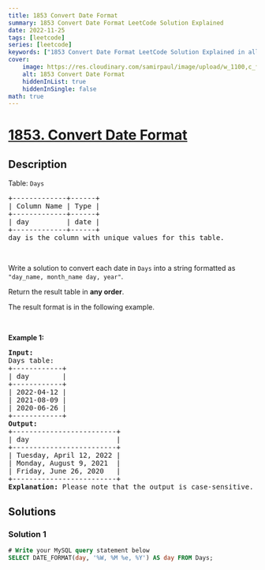 ```yaml
---
title: 1853 Convert Date Format
summary: 1853 Convert Date Format LeetCode Solution Explained
date: 2022-11-25
tags: [leetcode]
series: [leetcode]
keywords: ["1853 Convert Date Format LeetCode Solution Explained in all languages", "1853 Convert Date Format", "LeetCode", "leetcode solution in Python3 C++ Java Go PHP Ruby Swift TypeScript Rust C# JavaScript C", "GeeksforGeeks", "InterviewBit", "Coding Ninjas", "HackerRank", "HackerEarth", "CodeChef", "TopCoder", "AlgoExpert", "freeCodeCamp", "Codeforces", "GitHub", "AtCoder", "Samir Paul"]
cover:
    image: https://res.cloudinary.com/samirpaul/image/upload/w_1100,c_fit,co_rgb:FFFFFF,l_text:Arial_75_bold:1853 Convert Date Format - Solution Explained/problem-solving.webp
    alt: 1853 Convert Date Format
    hiddenInList: true
    hiddenInSingle: false
math: true
---
```



# [1853. Convert Date Format](https://leetcode.com/problems/convert-date-format)


## Description

<p>Table: <code>Days</code></p>

<pre>
+-------------+------+
| Column Name | Type |
+-------------+------+
| day         | date |
+-------------+------+
day is the column with unique values for this table.
</pre>

<p>&nbsp;</p>

<p>Write a solution&nbsp;to convert each date in <code>Days</code> into a string formatted as <code>&quot;day_name, month_name day, year&quot;</code>.</p>

<p>Return the result table in <strong>any order</strong>.</p>

<p>The&nbsp;result format is in the following example.</p>

<p>&nbsp;</p>
<p><strong class="example">Example 1:</strong></p>

<pre>
<strong>Input:</strong> 
Days table:
+------------+
| day        |
+------------+
| 2022-04-12 |
| 2021-08-09 |
| 2020-06-26 |
+------------+
<strong>Output:</strong> 
+-------------------------+
| day                     |
+-------------------------+
| Tuesday, April 12, 2022 |
| Monday, August 9, 2021  |
| Friday, June 26, 2020   |
+-------------------------+
<strong>Explanation:</strong> Please note that the output is case-sensitive.
</pre>

## Solutions

### Solution 1

<!-- tabs:start -->

```sql
# Write your MySQL query statement below
SELECT DATE_FORMAT(day, '%W, %M %e, %Y') AS day FROM Days;
```

<!-- tabs:end -->

<!-- end -->
